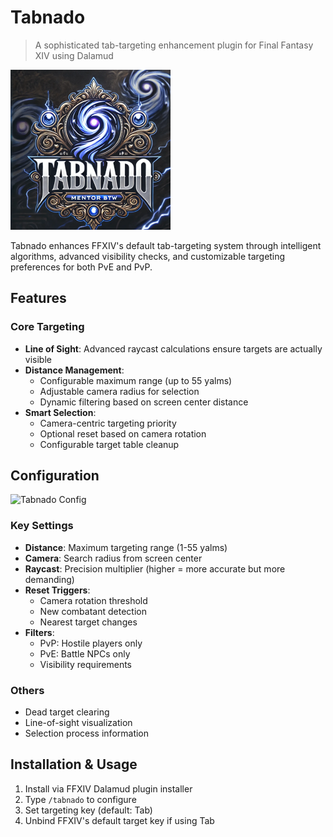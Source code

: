 # Tabnado

> A sophisticated tab-targeting enhancement plugin for Final Fantasy XIV using Dalamud

![Tabnado Icon](https://raw.githubusercontent.com/Paparogue/Tabnado/2579f4200a6ba0e60bd12eb6acd31be341e08490/tabnado.png)

Tabnado enhances FFXIV's default tab-targeting system through intelligent algorithms, advanced visibility checks, and customizable targeting preferences for both PvE and PvP.

## Features

### Core Targeting
- **Line of Sight**: Advanced raycast calculations ensure targets are actually visible
- **Distance Management**: 
  - Configurable maximum range (up to 55 yalms)
  - Adjustable camera radius for selection
  - Dynamic filtering based on screen center distance
- **Smart Selection**:
  - Camera-centric targeting priority
  - Optional reset based on camera rotation
  - Configurable target table cleanup

## Configuration

![Tabnado Config](https://raw.github.com/Paparogue/Tabnado/038c96a4cd18140322f988d9e22e661121ee9515/version1.2.png)

### Key Settings
- **Distance**: Maximum targeting range (1-55 yalms)
- **Camera**: Search radius from screen center
- **Raycast**: Precision multiplier (higher = more accurate but more demanding)
- **Reset Triggers**:
  - Camera rotation threshold
  - New combatant detection
  - Nearest target changes
- **Filters**:
  - PvP: Hostile players only
  - PvE: Battle NPCs only
  - Visibility requirements

### Others
- Dead target clearing
- Line-of-sight visualization
- Selection process information

## Installation & Usage

1. Install via FFXIV Dalamud plugin installer
2. Type `/tabnado` to configure
3. Set targeting key (default: Tab)
4. Unbind FFXIV's default target key if using Tab
